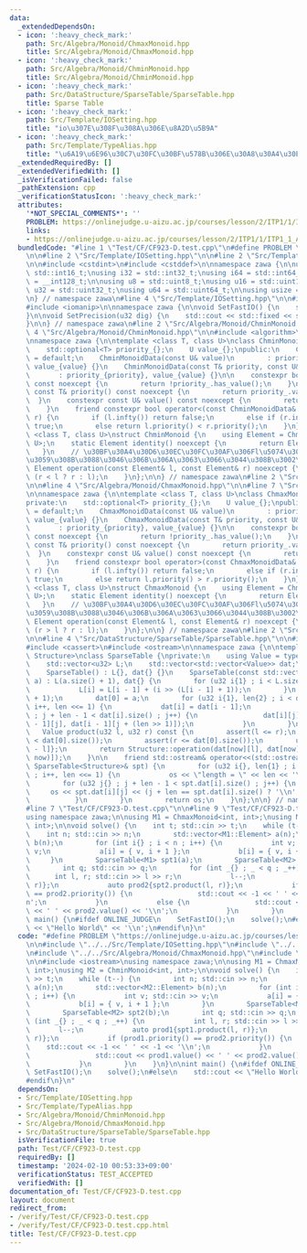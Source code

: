 ```yaml
---
data:
  _extendedDependsOn:
  - icon: ':heavy_check_mark:'
    path: Src/Algebra/Monoid/ChmaxMonoid.hpp
    title: Src/Algebra/Monoid/ChmaxMonoid.hpp
  - icon: ':heavy_check_mark:'
    path: Src/Algebra/Monoid/ChminMonoid.hpp
    title: Src/Algebra/Monoid/ChminMonoid.hpp
  - icon: ':heavy_check_mark:'
    path: Src/DataStructure/SparseTable/SparseTable.hpp
    title: Sparse Table
  - icon: ':heavy_check_mark:'
    path: Src/Template/IOSetting.hpp
    title: "io\u307E\u308F\u308A\u306E\u8A2D\u5B9A"
  - icon: ':heavy_check_mark:'
    path: Src/Template/TypeAlias.hpp
    title: "\u6A19\u6E96\u30C7\u30FC\u30BF\u578B\u306E\u30A8\u30A4\u30EA\u30A2\u30B9"
  _extendedRequiredBy: []
  _extendedVerifiedWith: []
  _isVerificationFailed: false
  _pathExtension: cpp
  _verificationStatusIcon: ':heavy_check_mark:'
  attributes:
    '*NOT_SPECIAL_COMMENTS*': ''
    PROBLEM: https://onlinejudge.u-aizu.ac.jp/courses/lesson/2/ITP1/1/ITP1_1_A
    links:
    - https://onlinejudge.u-aizu.ac.jp/courses/lesson/2/ITP1/1/ITP1_1_A
  bundledCode: "#line 1 \"Test/CF/CF923-D.test.cpp\"\n#define PROBLEM \"https://onlinejudge.u-aizu.ac.jp/courses/lesson/2/ITP1/1/ITP1_1_A\"\
    \n\n#line 2 \"Src/Template/IOSetting.hpp\"\n\n#line 2 \"Src/Template/TypeAlias.hpp\"\
    \n\n#include <cstdint>\n#include <cstddef>\n\nnamespace zawa {\n\nusing i16 =\
    \ std::int16_t;\nusing i32 = std::int32_t;\nusing i64 = std::int64_t;\nusing i128\
    \ = __int128_t;\n\nusing u8 = std::uint8_t;\nusing u16 = std::uint16_t;\nusing\
    \ u32 = std::uint32_t;\nusing u64 = std::uint64_t;\n\nusing usize = std::size_t;\n\
    \n} // namespace zawa\n#line 4 \"Src/Template/IOSetting.hpp\"\n\n#include <iostream>\n\
    #include <iomanip>\n\nnamespace zawa {\n\nvoid SetFastIO() {\n    std::cin.tie(nullptr)->sync_with_stdio(false);\n\
    }\n\nvoid SetPrecision(u32 dig) {\n    std::cout << std::fixed << std::setprecision(dig);\n\
    }\n\n} // namespace zawa\n#line 2 \"Src/Algebra/Monoid/ChminMonoid.hpp\"\n\n#line\
    \ 4 \"Src/Algebra/Monoid/ChminMonoid.hpp\"\n\n#include <algorithm>\n#include <optional>\n\
    \nnamespace zawa {\n\ntemplate <class T, class U>\nclass ChminMonoidData {\nprivate:\n\
    \    std::optional<T> priority_{};\n    U value_{};\npublic:\n    ChminMonoidData()\
    \ = default;\n    ChminMonoidData(const U& value)\n        : priority_{std::nullopt},\
    \ value_{value} {}\n    ChminMonoidData(const T& priority, const U& value)\n \
    \       : priority_{priority}, value_{value} {}\n\n    constexpr bool infty()\
    \ const noexcept {\n        return !priority_.has_value();\n    }\n    constexpr\
    \ const T& priority() const noexcept {\n        return priority_.value();\n  \
    \  }\n    constexpr const U& value() const noexcept {\n        return value_;\n\
    \    }\n    friend constexpr bool operator<(const ChminMonoidData& l, const ChminMonoidData&\
    \ r) {\n        if (l.infty()) return false;\n        else if (r.infty()) return\
    \ true;\n        else return l.priority() < r.priority();\n    }\n};\n\ntemplate\
    \ <class T, class U>\nstruct ChminMonoid {\n    using Element = ChminMonoidData<T,\
    \ U>;\n    static Element identity() noexcept {\n        return Element{};\n \
    \   }\n    // \u30BF\u30A4\u30D6\u30EC\u30FC\u30AF\u306Fl\u5074\u3092\u512A\u5148\
    \u3059\u308B\u3088\u3046\u306B\u306A\u3063\u3066\u3044\u308B\u3002\n    static\
    \ Element operation(const Element& l, const Element& r) noexcept {\n        return\
    \ (r < l ? r : l);\n    }\n};\n\n} // namespace zawa\n#line 2 \"Src/Algebra/Monoid/ChmaxMonoid.hpp\"\
    \n\n#line 4 \"Src/Algebra/Monoid/ChmaxMonoid.hpp\"\n\n#line 7 \"Src/Algebra/Monoid/ChmaxMonoid.hpp\"\
    \n\nnamespace zawa {\n\ntemplate <class T, class U>\nclass ChmaxMonoidData {\n\
    private:\n    std::optional<T> priority_{};\n    U value_{};\npublic:\n    ChmaxMonoidData()\
    \ = default;\n    ChmaxMonoidData(const U& value)\n        : priority_{std::nullopt},\
    \ value_{value} {}\n    ChmaxMonoidData(const T& priority, const U& value)\n \
    \       : priority_{priority}, value_{value} {}\n\n    constexpr bool infty()\
    \ const noexcept {\n        return !priority_.has_value();\n    }\n    constexpr\
    \ const T& priority() const noexcept {\n        return priority_.value();\n  \
    \  }\n    constexpr const U& value() const noexcept {\n        return value_;\n\
    \    }\n    friend constexpr bool operator>(const ChmaxMonoidData& l, const ChmaxMonoidData&\
    \ r) {\n        if (l.infty()) return false;\n        else if (r.infty()) return\
    \ true;\n        else return l.priority() > r.priority();\n    }\n};\n\ntemplate\
    \ <class T, class U>\nstruct ChmaxMonoid {\n    using Element = ChmaxMonoidData<T,\
    \ U>;\n    static Element identity() noexcept {\n        return Element{};\n \
    \   }\n    // \u30BF\u30A4\u30D6\u30EC\u30FC\u30AF\u306Fl\u5074\u3092\u512A\u5148\
    \u3059\u308B\u3088\u3046\u306B\u306A\u3063\u3066\u3044\u308B\u3002\n    static\
    \ Element operation(const Element& l, const Element& r) noexcept {\n        return\
    \ (r > l ? r : l);\n    }\n};\n\n} // namespace zawa\n#line 2 \"Src/DataStructure/SparseTable/SparseTable.hpp\"\
    \n\n#line 4 \"Src/DataStructure/SparseTable/SparseTable.hpp\"\n\n#include <vector>\n\
    #include <cassert>\n#include <ostream>\n\nnamespace zawa {\n\ntemplate <class\
    \ Structure>\nclass SparseTable {\nprivate:\n    using Value = typename Structure::Element;\n\
    \    std::vector<u32> L;\n    std::vector<std::vector<Value>> dat;\npublic:\n\n\
    \    SparseTable() : L{}, dat{} {}\n    SparseTable(const std::vector<Value>&\
    \ a) : L(a.size() + 1), dat{} {\n        for (u32 i{1} ; i < L.size() ; i++) {\n\
    \            L[i] = L[i - 1] + (i >> (L[i - 1] + 1));\n        }\n        dat.resize(L.back()\
    \ + 1);\n        dat[0] = a;\n        for (u32 i{1}, len{2} ; i < dat.size() ;\
    \ i++, len <<= 1) {\n            dat[i] = dat[i - 1];\n            for (u32 j{}\
    \ ; j + len - 1 < dat[i].size() ; j++) {\n                dat[i][j] = Structure::operation(dat[i\
    \ - 1][j], dat[i - 1][j + (len >> 1)]);\n            }\n        }\n    }\n\n \
    \   Value product(u32 l, u32 r) const {\n        assert(l <= r);\n        assert(l\
    \ < dat[0].size());\n        assert(r <= dat[0].size());\n        u32 now{L[r\
    \ - l]};\n        return Structure::operation(dat[now][l], dat[now][r - (1 <<\
    \ now)]);\n    }\n\n    friend std::ostream& operator<<(std::ostream& os, const\
    \ SparseTable<Structure>& spt) {\n        for (u32 i{}, len{1} ; i < spt.dat.size()\
    \ ; i++, len <<= 1) {\n            os << \"length = \" << len << '\\n';\n    \
    \        for (u32 j{} ; j + len - 1 < spt.dat[i].size() ; j++) {\n           \
    \     os << spt.dat[i][j] << (j + len == spt.dat[i].size() ? '\\n' : ' ');\n \
    \           }\n        }\n        return os;\n    }\n};\n\n} // namespace zawa\n\
    #line 7 \"Test/CF/CF923-D.test.cpp\"\n\n#line 9 \"Test/CF/CF923-D.test.cpp\"\n\
    using namespace zawa;\n\nusing M1 = ChmaxMonoid<int, int>;\nusing M2 = ChminMonoid<int,\
    \ int>;\n\nvoid solve() {\n    int t; std::cin >> t;\n    while (t--) {\n    \
    \    int n; std::cin >> n;\n        std::vector<M1::Element> a(n);\n        std::vector<M2::Element>\
    \ b(n);\n        for (int i{} ; i < n ; i++) {\n            int v; std::cin >>\
    \ v;\n            a[i] = { v, i + 1 };\n            b[i] = { v, i + 1 };\n   \
    \     }\n        SparseTable<M1> spt1(a);\n        SparseTable<M2> spt2(b);\n\
    \        int q; std::cin >> q;\n        for (int _{} ; _ < q ; _++) {\n      \
    \      int l, r; std::cin >> l >> r;\n            l--;\n            auto prod1{spt1.product(l,\
    \ r)};\n            auto prod2{spt2.product(l, r)};\n            if (prod1.priority()\
    \ == prod2.priority()) {\n                std::cout << -1 << ' ' << -1 << '\\\
    n';\n            }\n            else {\n                std::cout << prod1.value()\
    \ << ' ' << prod2.value() << '\\n';\n            }\n        }\n    }\n}\n\nint\
    \ main() {\n#ifdef ONLINE_JUDGE\n    SetFastIO();\n    solve();\n#else\n    std::cout\
    \ << \"Hello World\" << '\\n';\n#endif\n}\n"
  code: "#define PROBLEM \"https://onlinejudge.u-aizu.ac.jp/courses/lesson/2/ITP1/1/ITP1_1_A\"\
    \n\n#include \"../../Src/Template/IOSetting.hpp\"\n#include \"../../Src/Algebra/Monoid/ChminMonoid.hpp\"\
    \n#include \"../../Src/Algebra/Monoid/ChmaxMonoid.hpp\"\n#include \"../../Src/DataStructure/SparseTable/SparseTable.hpp\"\
    \n\n#include <iostream>\nusing namespace zawa;\n\nusing M1 = ChmaxMonoid<int,\
    \ int>;\nusing M2 = ChminMonoid<int, int>;\n\nvoid solve() {\n    int t; std::cin\
    \ >> t;\n    while (t--) {\n        int n; std::cin >> n;\n        std::vector<M1::Element>\
    \ a(n);\n        std::vector<M2::Element> b(n);\n        for (int i{} ; i < n\
    \ ; i++) {\n            int v; std::cin >> v;\n            a[i] = { v, i + 1 };\n\
    \            b[i] = { v, i + 1 };\n        }\n        SparseTable<M1> spt1(a);\n\
    \        SparseTable<M2> spt2(b);\n        int q; std::cin >> q;\n        for\
    \ (int _{} ; _ < q ; _++) {\n            int l, r; std::cin >> l >> r;\n     \
    \       l--;\n            auto prod1{spt1.product(l, r)};\n            auto prod2{spt2.product(l,\
    \ r)};\n            if (prod1.priority() == prod2.priority()) {\n            \
    \    std::cout << -1 << ' ' << -1 << '\\n';\n            }\n            else {\n\
    \                std::cout << prod1.value() << ' ' << prod2.value() << '\\n';\n\
    \            }\n        }\n    }\n}\n\nint main() {\n#ifdef ONLINE_JUDGE\n   \
    \ SetFastIO();\n    solve();\n#else\n    std::cout << \"Hello World\" << '\\n';\n\
    #endif\n}\n"
  dependsOn:
  - Src/Template/IOSetting.hpp
  - Src/Template/TypeAlias.hpp
  - Src/Algebra/Monoid/ChminMonoid.hpp
  - Src/Algebra/Monoid/ChmaxMonoid.hpp
  - Src/DataStructure/SparseTable/SparseTable.hpp
  isVerificationFile: true
  path: Test/CF/CF923-D.test.cpp
  requiredBy: []
  timestamp: '2024-02-10 00:53:33+09:00'
  verificationStatus: TEST_ACCEPTED
  verifiedWith: []
documentation_of: Test/CF/CF923-D.test.cpp
layout: document
redirect_from:
- /verify/Test/CF/CF923-D.test.cpp
- /verify/Test/CF/CF923-D.test.cpp.html
title: Test/CF/CF923-D.test.cpp
---
```

